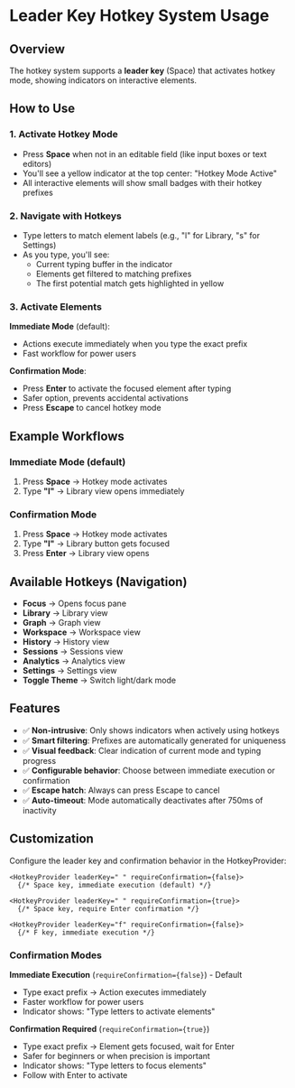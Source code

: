 # Leader Key Hotkey System Usage

## Overview
The hotkey system supports a **leader key** (Space) that activates hotkey mode, showing indicators on interactive elements.

## How to Use

### 1. Activate Hotkey Mode
- Press **Space** when not in an editable field (like input boxes or text editors)
- You'll see a yellow indicator at the top center: "Hotkey Mode Active"
- All interactive elements will show small badges with their hotkey prefixes

### 2. Navigate with Hotkeys
- Type letters to match element labels (e.g., "l" for Library, "s" for Settings)
- As you type, you'll see:
  - Current typing buffer in the indicator
  - Elements get filtered to matching prefixes
  - The first potential match gets highlighted in yellow

### 3. Activate Elements
**Immediate Mode** (default):
- Actions execute immediately when you type the exact prefix
- Fast workflow for power users

**Confirmation Mode**:
- Press **Enter** to activate the focused element after typing
- Safer option, prevents accidental activations
- Press **Escape** to cancel hotkey mode

## Example Workflows

### Immediate Mode (default)
1. Press **Space** → Hotkey mode activates
2. Type **"l"** → Library view opens immediately

### Confirmation Mode
1. Press **Space** → Hotkey mode activates  
2. Type **"l"** → Library button gets focused
3. Press **Enter** → Library view opens

## Available Hotkeys (Navigation)

- **Focus** → Opens focus pane
- **Library** → Library view  
- **Graph** → Graph view
- **Workspace** → Workspace view
- **History** → History view
- **Sessions** → Sessions view
- **Analytics** → Analytics view
- **Settings** → Settings view
- **Toggle Theme** → Switch light/dark mode

## Features

- ✅ **Non-intrusive**: Only shows indicators when actively using hotkeys
- ✅ **Smart filtering**: Prefixes are automatically generated for uniqueness
- ✅ **Visual feedback**: Clear indication of current mode and typing progress
- ✅ **Configurable behavior**: Choose between immediate execution or confirmation
- ✅ **Escape hatch**: Always can press Escape to cancel
- ✅ **Auto-timeout**: Mode automatically deactivates after 750ms of inactivity

## Customization

Configure the leader key and confirmation behavior in the HotkeyProvider:

```tsx
<HotkeyProvider leaderKey=" " requireConfirmation={false}> 
  {/* Space key, immediate execution (default) */}
  
<HotkeyProvider leaderKey=" " requireConfirmation={true}>  
  {/* Space key, require Enter confirmation */}
  
<HotkeyProvider leaderKey="f" requireConfirmation={false}> 
  {/* F key, immediate execution */}
```

### Confirmation Modes

**Immediate Execution** (`requireConfirmation={false}`) - Default
- Type exact prefix → Action executes immediately
- Faster workflow for power users
- Indicator shows: "Type letters to activate elements"

**Confirmation Required** (`requireConfirmation={true}`)
- Type exact prefix → Element gets focused, wait for Enter
- Safer for beginners or when precision is important  
- Indicator shows: "Type letters to focus elements"
- Follow with Enter to activate 